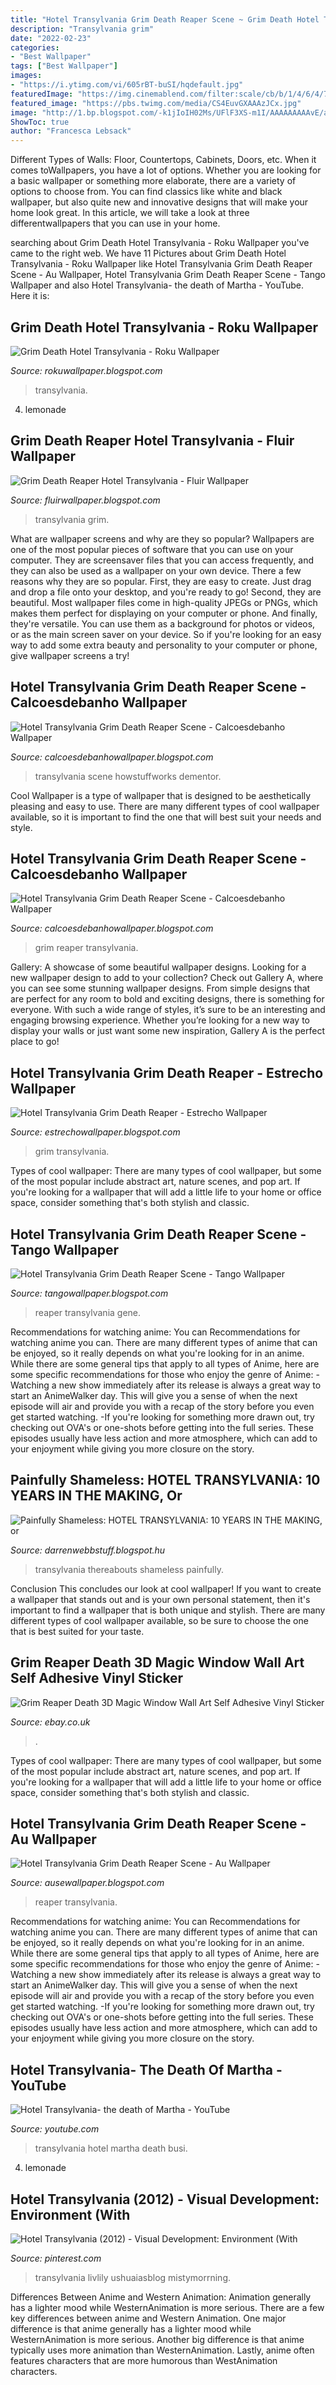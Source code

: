 ```yaml
---
title: "Hotel Transylvania Grim Death Reaper Scene ~ Grim Death Hotel Transylvania"
description: "Transylvania grim"
date: "2022-02-23"
categories:
- "Best Wallpaper"
tags: ["Best Wallpaper"]
images:
- "https://i.ytimg.com/vi/605rBT-buSI/hqdefault.jpg"
featuredImage: "https://img.cinemablend.com/filter:scale/cb/b/1/4/6/4/7/b14647e1f4c680410cc4b178ccc41aafb0441b5fa80fca29a14ac1ff1b95bcfd.jpg?mw=600"
featured_image: "https://pbs.twimg.com/media/CS4EuvGXAAAzJCx.jpg"
image: "http://1.bp.blogspot.com/-k1jIoIH02Ms/UFlF3XS-m1I/AAAAAAAAAvE/az-j0OGFRhU/s1600/HT_09.jpeg"
ShowToc: true
author: "Francesca Lebsack"
---
```



Different Types of Walls: Floor, Countertops, Cabinets, Doors, etc.
When it comes toWallpapers, you have a lot of options. Whether you are looking for a basic wallpaper or something more elaborate, there are a variety of options to choose from. You can find classics like white and black wallpaper, but also quite new and innovative designs that will make your home look great. In this article, we will take a look at three differentwallpapers that you can use in your home.

	

		
searching about Grim Death Hotel Transylvania - Roku Wallpaper you've came to the right web. We have 11 Pictures about Grim Death Hotel Transylvania - Roku Wallpaper like Hotel Transylvania Grim Death Reaper Scene - Au Wallpaper, Hotel Transylvania Grim Death Reaper Scene - Tango Wallpaper and also Hotel Transylvania- the death of Martha - YouTube. Here it is:
		
    
## Grim Death Hotel Transylvania - Roku Wallpaper

<img loading=lazy src="https://pbs.twimg.com/media/CS4EuvGXAAAzJCx.jpg" onerror="this.onerror=null;this.src='https://tse1.mm.bing.net/th?id=OIP.ojUjmrdiVyPFOk2ZniXHIQAAAA&amp;pid=15.1';" alt="Grim Death Hotel Transylvania - Roku Wallpaper">

_Source: rokuwallpaper.blogspot.com_

>transylvania. 

	

4. lemonade 

    
## Grim Death Reaper Hotel Transylvania - Fluir Wallpaper

<img loading=lazy src="https://img.cinemablend.com/filter:scale/cb/b/1/4/6/4/7/b14647e1f4c680410cc4b178ccc41aafb0441b5fa80fca29a14ac1ff1b95bcfd.jpg?mw=600" onerror="this.onerror=null;this.src='https://tse4.mm.bing.net/th?id=OIP.VqEC1PBb4gE5C81f-0aITwAAAA&amp;pid=15.1';" alt="Grim Death Reaper Hotel Transylvania - Fluir Wallpaper">

_Source: fluirwallpaper.blogspot.com_

>transylvania grim. 

	

What are wallpaper screens and why are they so popular?
Wallpapers are one of the most popular pieces of software that you can use on your computer. They are screensaver files that you can access frequently, and they can also be used as a wallpaper on your own device. There a few reasons why they are so popular. First, they are easy to create. Just drag and drop a file onto your desktop, and you're ready to go! Second, they are beautiful. Most wallpaper files come in high-quality JPEGs or PNGs, which makes them perfect for displaying on your computer or phone. And finally, they're versatile. You can use them as a background for photos or videos, or as the main screen saver on your device. So if you're looking for an easy way to add some extra beauty and personality to your computer or phone, give wallpaper screens a try!

    
## Hotel Transylvania Grim Death Reaper Scene - Calcoesdebanho Wallpaper

<img loading=lazy src="https://cdn.now.howstuffworks.com/media-content/0c6031ac-c7a1-4b77-928c-401bab242761-1920-1080.jpg" onerror="this.onerror=null;this.src='https://tse2.mm.bing.net/th?id=OIP.W1Uv69hMRkb8XlPqdgL4VwHaEK&amp;pid=15.1';" alt="Hotel Transylvania Grim Death Reaper Scene - Calcoesdebanho Wallpaper">

_Source: calcoesdebanhowallpaper.blogspot.com_

>transylvania scene howstuffworks dementor. 

	

Cool Wallpaper is a type of wallpaper that is designed to be aesthetically pleasing and easy to use. There are many different types of cool wallpaper available, so it is important to find the one that will best suit your needs and style.

    
## Hotel Transylvania Grim Death Reaper Scene - Calcoesdebanho Wallpaper

<img loading=lazy src="https://ih1.redbubble.net/image.1737367125.0375/tapestry,720x-pad,600x600,f8f8f8.jpg" onerror="this.onerror=null;this.src='https://tse2.mm.bing.net/th?id=OIP.U8RIRcai7km22Ewpu8bcbQHaHa&amp;pid=15.1';" alt="Hotel Transylvania Grim Death Reaper Scene - Calcoesdebanho Wallpaper">

_Source: calcoesdebanhowallpaper.blogspot.com_

>grim reaper transylvania. 

	

Gallery: A showcase of some beautiful wallpaper designs.
Looking for a new wallpaper design to add to your collection? Check out Gallery A, where you can see some stunning wallpaper designs. From simple designs that are perfect for any room to bold and exciting designs, there is something for everyone. With such a wide range of styles, it’s sure to be an interesting and engaging browsing experience. Whether you’re looking for a new way to display your walls or just want some new inspiration, Gallery A is the perfect place to go!





	
	
    
## Hotel Transylvania Grim Death Reaper - Estrecho Wallpaper

<img loading=lazy src="https://i.pinimg.com/474x/3c/85/df/3c85dfc798e4d95f3afd23885cd8765b.jpg" onerror="this.onerror=null;this.src='https://tse4.mm.bing.net/th?id=OIP.ovYwOv6IK_4b9K5vo5zcRwAAAA&amp;pid=15.1';" alt="Hotel Transylvania Grim Death Reaper - Estrecho Wallpaper">

_Source: estrechowallpaper.blogspot.com_

>grim transylvania. 

	

Types of cool wallpaper:
There are many types of cool wallpaper, but some of the most popular include abstract art, nature scenes, and pop art. If you're looking for a wallpaper that will add a little life to your home or office space, consider something that's both stylish and classic.

    
## Hotel Transylvania Grim Death Reaper Scene - Tango Wallpaper

<img loading=lazy src="https://i.ytimg.com/vi/4_xCCriFdMY/maxresdefault.jpg" onerror="this.onerror=null;this.src='https://tse3.mm.bing.net/th?id=OIP.l4CHKkeJsXzBLbTwu53CegHaEK&amp;pid=15.1';" alt="Hotel Transylvania Grim Death Reaper Scene - Tango Wallpaper">

_Source: tangowallpaper.blogspot.com_

>reaper transylvania gene. 

	

Recommendations for watching anime: You can
Recommendations for watching anime you can. There are many different types of anime that can be enjoyed, so it really depends on what you're looking for in an anime. While there are some general tips that apply to all types of Anime, here are some specific recommendations for those who enjoy the genre of Anime: 
-Watching a new show immediately after its release is always a great way to start an AnimeWalker day. This will give you a sense of when the next episode will air and provide you with a recap of the story before you even get started watching. 
-If you're looking for something more drawn out, try checking out OVA's or one-shots before getting into the full series. These episodes usually have less action and more atmosphere, which can add to your enjoyment while giving you more closure on the story.

    
## Painfully Shameless: HOTEL TRANSYLVANIA: 10 YEARS IN THE MAKING, Or

<img loading=lazy src="http://1.bp.blogspot.com/-k1jIoIH02Ms/UFlF3XS-m1I/AAAAAAAAAvE/az-j0OGFRhU/s1600/HT_09.jpeg" onerror="this.onerror=null;this.src='https://tse4.mm.bing.net/th?id=OIP.CMnon5pTwU7ezDwZWD6bpAHaD6&amp;pid=15.1';" alt="Painfully Shameless: HOTEL TRANSYLVANIA: 10 YEARS IN THE MAKING, or">

_Source: darrenwebbstuff.blogspot.hu_

>transylvania thereabouts shameless painfully. 

	

Conclusion
This concludes our look at cool wallpaper! If you want to create a wallpaper that stands out and is your own personal statement, then it's important to find a wallpaper that is both unique and stylish. There are many different types of cool wallpaper available, so be sure to choose the one that is best suited for your taste.

    
## Grim Reaper Death 3D Magic Window Wall Art Self Adhesive Vinyl Sticker

<img loading=lazy src="https://i.ebayimg.com/images/i/123147648196-0-1/s-l1000.jpg" onerror="this.onerror=null;this.src='https://tse3.mm.bing.net/th?id=OIP.NXTrqF2qRLCsJJDCYd6E9gHaEc&amp;pid=15.1';" alt="Grim Reaper Death 3D Magic Window Wall Art Self Adhesive Vinyl Sticker">

_Source: ebay.co.uk_

>. 

	

Types of cool wallpaper:
There are many types of cool wallpaper, but some of the most popular include abstract art, nature scenes, and pop art. If you're looking for a wallpaper that will add a little life to your home or office space, consider something that's both stylish and classic.

    
## Hotel Transylvania Grim Death Reaper Scene - Au Wallpaper

<img loading=lazy src="https://ih1.redbubble.net/image.1720887329.9832/ur,coaster_pack_4_flatlay,square,600x600.2.jpg" onerror="this.onerror=null;this.src='https://tse4.mm.bing.net/th?id=OIP.7sKt01vLBgeujJFcZPb_egHaHa&amp;pid=15.1';" alt="Hotel Transylvania Grim Death Reaper Scene - Au Wallpaper">

_Source: ausewallpaper.blogspot.com_

>reaper transylvania. 

	

Recommendations for watching anime: You can
Recommendations for watching anime you can. There are many different types of anime that can be enjoyed, so it really depends on what you're looking for in an anime. While there are some general tips that apply to all types of Anime, here are some specific recommendations for those who enjoy the genre of Anime: 
-Watching a new show immediately after its release is always a great way to start an AnimeWalker day. This will give you a sense of when the next episode will air and provide you with a recap of the story before you even get started watching. 
-If you're looking for something more drawn out, try checking out OVA's or one-shots before getting into the full series. These episodes usually have less action and more atmosphere, which can add to your enjoyment while giving you more closure on the story.

    
## Hotel Transylvania- The Death Of Martha - YouTube

<img loading=lazy src="https://i.ytimg.com/vi/605rBT-buSI/hqdefault.jpg" onerror="this.onerror=null;this.src='https://tse4.mm.bing.net/th?id=OIP.iRaFiut2jBLT0sjdzDwg4wHaFj&amp;pid=15.1';" alt="Hotel Transylvania- the death of Martha - YouTube">

_Source: youtube.com_

>transylvania hotel martha death busi. 

	

4. lemonade 

    
## Hotel Transylvania (2012) - Visual Development: Environment (With

<img loading=lazy src="https://i.pinimg.com/originals/1b/91/44/1b9144a7bd3341d7f97e96197108db51.jpg" onerror="this.onerror=null;this.src='https://tse3.mm.bing.net/th?id=OIP.dPWELx1RMrQpky0Q5dVCMQAAAA&amp;pid=15.1';" alt="Hotel Transylvania (2012) - Visual Development: Environment (With">

_Source: pinterest.com_

>transylvania livlily ushuaiasblog mistymorrning. 

	

Differences Between Anime and Western Animation: Animation generally has a lighter mood while WesternAnimation is more serious.
There are a few key differences between anime and Western Animation. One major difference is that anime generally has a lighter mood while WesternAnimation is more serious. Another big difference is that anime typically uses more animation than WesternAnimation. Lastly, anime often features characters that are more humorous than WestAnimation characters.

